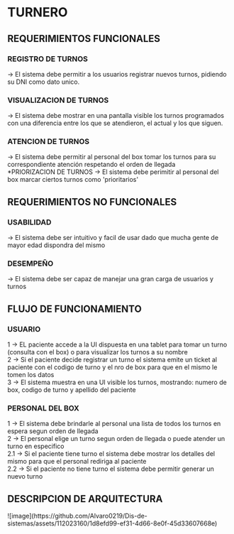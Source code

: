 <h1>TURNERO</h1>

<h2>REQUERIMIENTOS FUNCIONALES</h2>
<h3>REGISTRO DE TURNOS</h3> -> El sistema debe permitir a los usuarios registrar nuevos turnos, pidiendo su DNI como dato unico.
<br>
<h3>VISUALIZACION DE TURNOS</h3> -> El sistema debe mostrar en una pantalla visible los turnos programados con una diferencia entre los que se atendieron, el actual y los que siguen.
<br>
<h3>ATENCION DE TURNOS</h3> -> El sistema debe permitir al personal del box tomar los turnos para su correspondiente atención respetando el orden de llegada 
<br>
*PRIORIZACION DE TURNOS</h3> -> El sistema debe perimitir al personal del box marcar ciertos turnos como 'prioritarios'
<br>

<h2>REQUERIMIENTOS NO FUNCIONALES</h2>
<h3>USABILIDAD</h3> -> El sistema debe ser intuitivo y facil de usar dado que mucha gente de mayor edad dispondra del mismo
<br>
<h3>DESEMPEÑO</h3> -> El sistema debe ser capaz de manejar una gran carga de usuarios y turnos


<h2>FLUJO DE FUNCIONAMIENTO</h2>
<h3>USUARIO</h3>
1 -> EL paciente accede a la UI dispuesta en una tablet para tomar un turno (consulta con el box) o para visualizar los turnos a su nombre
<br>
2 -> Si el paciente decide registrar un turno el sistema emite un ticket al paciente con el codigo de turno y el nro de box para que en el mismo le tomen los datos
<br>
3 -> El sistema muestra en una UI visible los turnos, mostrando: numero de box, codigo de turno y apellido del paciente
<br>
<h3>PERSONAL DEL BOX</h3>
1 -> El sistema debe brindarle al personal una lista de todos los turnos en espera segun orden de llegada
<br>
2 -> El personal elige un turno segun orden de llegada o puede atender un turno en especifico 
<br>
2.1 -> Si el paciente tiene turno el sistema debe mostrar los detalles del mismo para que el personal rediriga al paciente
<br>
2.2 -> Si el paciente no tiene turno el sistema debe permitir generar un nuevo turno

<h2>DESCRIPCION DE ARQUITECTURA</h2>
![image](https://github.com/Alvaro0219/Dis-de-sistemas/assets/112023160/1d8efd99-ef31-4d66-8e0f-45d33607668e)
